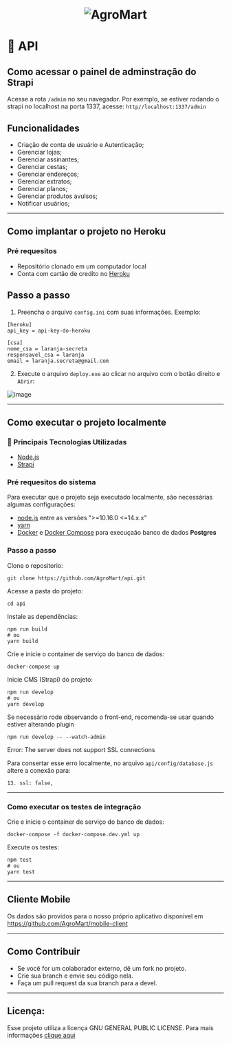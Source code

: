 <h1 align="center">
  <img alt="AgroMart" title="AgroMart" src="https://raw.githubusercontent.com/Hackathon-FGA-2020/Desafio-3-Grupo-6-mobile/master/src/assets/images/logo_0.5.png"/>
</h1>

# 🌱 API

## Como acessar o painel de adminstração do Strapi
Acesse a rota ``/admim`` no seu navegador.
Por exemplo, se estiver rodando o strapi no localhost na porta 1337, acesse: 
``http//localhost:1337/admin``

## Funcionalidades
- Criação de conta de usuário e Autenticação;
- Gerenciar lojas;
- Gerenciar assinantes;
- Gerenciar cestas;
- Gerenciar endereços;
- Gerenciar extratos;
- Gerenciar planos;
- Gerenciar produtos avulsos;
- Notificar usuários;

---
## Como implantar o projeto no Heroku
### Pré requesitos 
- Repositório clonado em um computador local
- Conta com cartão de credito no [Heroku](https://dashboard.heroku.com/)

## Passo a passo

1. Preencha o arquivo `config.ini` com suas informações. Exemplo:

```
[heroku]
api_key = api-key-do-heroku

[csa]
nome_csa = laranja-secreta
responsavel_csa = laranja
email = laranja.secreta@gmail.com
```

2. Execute o arquivo `deploy.exe` ao clicar no arquivo com o botão direito e `Abrir`:

![image](https://user-images.githubusercontent.com/31159235/234134157-8782839a-4595-4619-9565-477aef97c232.png)

---
## Como executar o projeto localmente

### :rocket: Principais Tecnologias Utilizadas

- [Node.js](https://nodejs.org/en/)
- [Strapi](https://github.com/strapi/strapi)

### Pré requesitos do sistema
Para executar que o projeto seja executado localmente, são necessárias algumas configurações:
- [node.js](https://nodejs.org/en/) entre as versões ">=10.16.0 <=14.x.x"
- [yarn](https://yarnpkg.com/getting-started/install)
-  [Docker](https://docs.docker.com/engine/installation/) e [Docker Compose](https://docs.docker.com/compose/install/) para execuçaão banco de dados **Postgres**

### Passo a passo
Clone o repositorio:

```
git clone https://github.com/AgroMart/api.git
```

Acesse a pasta do projeto:

```
cd api
```

Instale as dependências:

```
npm run build
# ou
yarn build
```

Crie e inicie o container de serviço do banco de dados:

```
docker-compose up
```

Inicie CMS (Strapi) do projeto:

```
npm run develop
# ou
yarn develop
```

Se necessário rode observando o front-end, recomenda-se usar quando estiver alterando plugin

```
npm run develop -- --watch-admin
```

Error: The server does not support SSL connections

Para consertar esse erro localmente, no arquivo `api/config/database.js` altere a conexão para: 

```
13. ssl: false,
```
---
### Como executar os testes de integração

Crie e inicie o container de serviço do banco de dados:

```
docker-compose -f docker-compose.dev.yml up
```

Execute os testes:

```
npm test
# ou
yarn test
```

---
## Cliente Mobile

Os dados são providos para o nosso próprio aplicativo disponível em https://github.com/AgroMart/mobile-client

---

## Como Contribuir

- Se você for um colaborador externo, dê um fork no projeto.
- Crie sua branch e envie seu código nela.
- Faça um pull request da sua branch para a devel.

---

## Licença:

Esse projeto utiliza a licença GNU GENERAL PUBLIC LICENSE. Para mais informações [clique aqui](https://github.com/AgroMart/api/blob/master/LICENSE)
